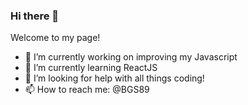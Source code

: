 ### Hi there 👋

Welcome to my page!

- 🔭 I’m currently working on improving my Javascript
- 🌱 I’m currently learning ReactJS
- 🤔 I’m looking for help with all things coding!
- 📫 How to reach me: @BGS89

